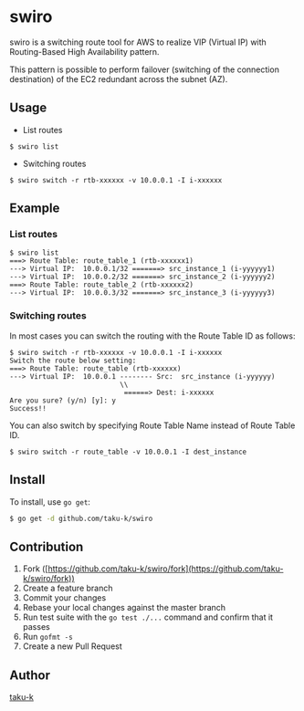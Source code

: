 # swiro

swiro is a switching route tool for AWS to realize VIP (Virtual IP) with Routing-Based High Availability pattern.

This pattern is possible to perform failover (switching of the connection destination) of the EC2 redundant across the subnet (AZ).


## Usage

* List routes

```
$ swiro list
```

* Switching routes

```
$ swiro switch -r rtb-xxxxxx -v 10.0.0.1 -I i-xxxxxx
```


## Example

### List routes

```
$ swiro list
===> Route Table: route_table_1 (rtb-xxxxxx1)
---> Virtual IP:  10.0.0.1/32 =======> src_instance_1 (i-yyyyyy1)
---> Virtual IP:  10.0.0.2/32 =======> src_instance_2 (i-yyyyyy2)
===> Route Table: route_table_2 (rtb-xxxxxx2)
---> Virtual IP:  10.0.0.3/32 =======> src_instance_3 (i-yyyyyy3)
```

### Switching routes

In most cases you can switch the routing with the Route Table ID as follows:

```
$ swiro switch -r rtb-xxxxxx -v 10.0.0.1 -I i-xxxxxx
Switch the route below setting:
===> Route Table: route_table (rtb-xxxxxx)
---> Virtual IP:  10.0.0.1 -------- Src:  src_instance (i-yyyyyy)
                           \\
                            ======> Dest: i-xxxxxx
Are you sure? (y/n) [y]: y
Success!!
```

You can also switch by specifying Route Table Name instead of Route Table ID.

```
$ swiro switch -r route_table -v 10.0.0.1 -I dest_instance
```

## Install

To install, use `go get`:

```bash
$ go get -d github.com/taku-k/swiro
```

## Contribution

1. Fork ([https://github.com/taku-k/swiro/fork](https://github.com/taku-k/swiro/fork))
1. Create a feature branch
1. Commit your changes
1. Rebase your local changes against the master branch
1. Run test suite with the `go test ./...` command and confirm that it passes
1. Run `gofmt -s`
1. Create a new Pull Request

## Author

[taku-k](https://github.com/taku-k)
